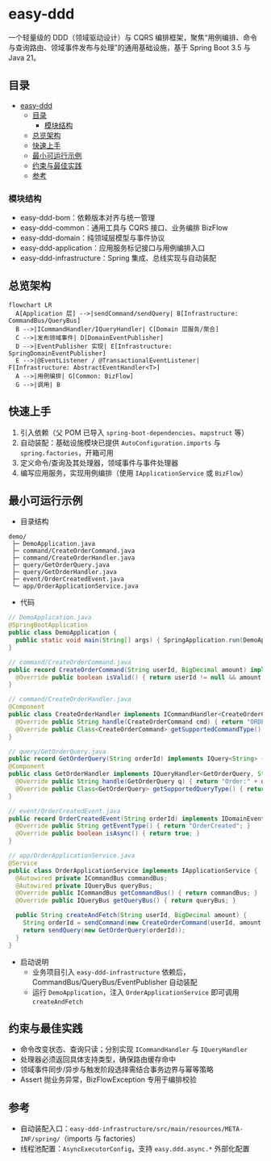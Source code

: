 # easy-ddd

一个轻量级的 DDD（领域驱动设计）与 CQRS 编排框架，聚焦“用例编排、命令与查询路由、领域事件发布与处理”的通用基础设施，基于 Spring Boot 3.5 与 Java 21。

## 目录
- [easy-ddd](#easy-ddd)
  - [目录](#目录)
    - [模块结构](#模块结构)
  - [总览架构](#总览架构)
  - [快速上手](#快速上手)
  - [最小可运行示例](#最小可运行示例)
  - [约束与最佳实践](#约束与最佳实践)
  - [参考](#参考)

### 模块结构
- easy-ddd-bom：依赖版本对齐与统一管理
- easy-ddd-common：通用工具与 CQRS 接口、业务编排 BizFlow
- easy-ddd-domain：纯领域层模型与事件协议
- easy-ddd-application：应用服务标记接口与用例编排入口
- easy-ddd-infrastructure：Spring 集成、总线实现与自动装配

## 总览架构

```mermaid
flowchart LR
  A[Application 层] -->|sendCommand/sendQuery| B[Infrastructure: CommandBus/QueryBus]
  B -->|ICommandHandler/IQueryHandler| C[Domain 层服务/聚合]
  C -->|发布领域事件| D[DomainEventPublisher]
  D -->|EventPublisher 实现| E[Infrastructure: SpringDomainEventPublisher]
  E -->|@EventListener / @TransactionalEventListener| F[Infrastructure: AbstractEventHandler<T>]
  A -->|用例编排| G[Common: BizFlow]
  G -->|调用| B
```

## 快速上手

1. 引入依赖（父 POM 已导入 `spring-boot-dependencies`、`mapstruct` 等）
2. 自动装配：基础设施模块已提供 `AutoConfiguration.imports` 与 `spring.factories`，开箱可用
3. 定义命令/查询及其处理器，领域事件与事件处理器
4. 编写应用服务，实现用例编排（使用 `IApplicationService` 或 `BizFlow`）

## 最小可运行示例

- 目录结构
```
demo/
 ├─ DemoApplication.java
 ├─ command/CreateOrderCommand.java
 ├─ command/CreateOrderHandler.java
 ├─ query/GetOrderQuery.java
 ├─ query/GetOrderHandler.java
 ├─ event/OrderCreatedEvent.java
 └─ app/OrderApplicationService.java
```

- 代码
```java
// DemoApplication.java
@SpringBootApplication
public class DemoApplication {
  public static void main(String[] args) { SpringApplication.run(DemoApplication.class, args); }
}

// command/CreateOrderCommand.java
public record CreateOrderCommand(String userId, BigDecimal amount) implements ICommand<String> {
  @Override public boolean isValid() { return userId != null && amount != null && amount.compareTo(BigDecimal.ZERO) > 0; }
}

// command/CreateOrderHandler.java
@Component
public class CreateOrderHandler implements ICommandHandler<CreateOrderCommand, String> {
  @Override public String handle(CreateOrderCommand cmd) { return "ORDER-" + UUID.randomUUID(); }
  @Override public Class<CreateOrderCommand> getSupportedCommandType() { return CreateOrderCommand.class; }
}

// query/GetOrderQuery.java
public record GetOrderQuery(String orderId) implements IQuery<String> { }
@Component
public class GetOrderHandler implements IQueryHandler<GetOrderQuery, String> {
  @Override public String handle(GetOrderQuery q) { return "Order:" + q.orderId(); }
  @Override public Class<GetOrderQuery> getSupportedQueryType() { return GetOrderQuery.class; }
}

// event/OrderCreatedEvent.java
public record OrderCreatedEvent(String orderId) implements IDomainEvent {
  @Override public String getEventType() { return "OrderCreated"; }
  @Override public boolean isAsync() { return true; }
}

// app/OrderApplicationService.java
@Service
public class OrderApplicationService implements IApplicationService {
  @Autowired private ICommandBus commandBus;
  @Autowired private IQueryBus queryBus;
  @Override public ICommandBus getCommandBus() { return commandBus; }
  @Override public IQueryBus getQueryBus() { return queryBus; }

  public String createAndFetch(String userId, BigDecimal amount) {
    String orderId = sendCommand(new CreateOrderCommand(userId, amount));
    return sendQuery(new GetOrderQuery(orderId));
  }
}
```

- 启动说明
  - 业务项目引入 `easy-ddd-infrastructure` 依赖后，CommandBus/QueryBus/EventPublisher 自动装配
  - 运行 `DemoApplication`，注入 `OrderApplicationService` 即可调用 `createAndFetch`

## 约束与最佳实践

- 命令改变状态、查询只读；分别实现 `ICommandHandler` 与 `IQueryHandler`
- 处理器必须返回具体支持类型，确保路由缓存命中
- 领域事件同步/异步与触发阶段选择需结合事务边界与幂等策略
- Assert 抛业务异常，BizFlowException 专用于编排校验

## 参考

- 自动装配入口：`easy-ddd-infrastructure/src/main/resources/META-INF/spring/`（imports 与 factories）
- 线程池配置：`AsyncExecutorConfig`，支持 `easy.ddd.async.*` 外部化配置